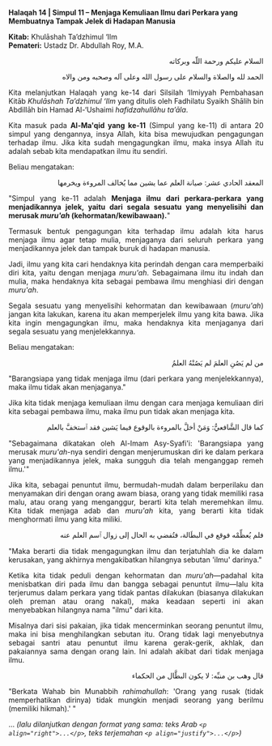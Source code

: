 **Halaqah 14 | Simpul 11 – Menjaga Kemuliaan Ilmu dari Perkara yang Membuatnya Tampak Jelek di Hadapan Manusia**

**Kitab:** Khulāshah Ta’dzhimul ‘Ilm  
**Pemateri:** Ustadz Dr. Abdullah Roy, M.A.

<p align="right">السلام عليكم ورحمة اللّه وبركاته</p>  
<p align="right">الحمد لله والصلاة والسلام على رسول الله وعلى آله وصحبه ومن والاه</p>  

<p align="justify">
Kita melanjutkan Halaqah yang ke-14 dari Silsilah ‘Ilmiyyah Pembahasan Kitāb <i>Khulāshah Ta’dzhimul ‘Ilm</i> yang ditulis oleh Fadhilatu Syaikh Shālih bin Abdillāh bin Hamad Al-‘Ushaimi <i>hafidzahullāhu ta’āla</i>.
</p>

<p align="justify">
Kita masuk pada <b>Al-Ma'qid yang ke-11</b> (Simpul yang ke-11) di antara 20 simpul yang dengannya, insya Allah, kita bisa mewujudkan pengagungan terhadap ilmu. Jika kita sudah mengagungkan ilmu, maka insya Allah itu adalah sebab kita mendapatkan ilmu itu sendiri.
</p>

Beliau mengatakan:

<p align="right">المعقد الحادي عشر: صيانة العلم عما يشين مما يُخالف المروءة ويخرمها</p>

<p align="justify">
"Simpul yang ke-11 adalah <b>Menjaga ilmu dari perkara-perkara yang menjadikannya jelek, yaitu dari segala sesuatu yang menyelisihi dan merusak <i>muru'ah</i> (kehormatan/kewibawaan).</b>"
</p>

<p align="justify">
Termasuk bentuk pengagungan kita terhadap ilmu adalah kita harus menjaga ilmu agar tetap mulia, menjaganya dari seluruh perkara yang menjadikannya jelek dan tampak buruk di hadapan manusia.
</p>

<p align="justify">
Jadi, ilmu yang kita cari hendaknya kita perindah dengan cara memperbaiki diri kita, yaitu dengan menjaga <i>muru'ah</i>. Sebagaimana ilmu itu indah dan mulia, maka hendaknya kita sebagai pembawa ilmu menghiasi diri dengan <i>muru'ah</i>.
</p>

<p align="justify">
Segala sesuatu yang menyelisihi kehormatan dan kewibawaan (<i>muru'ah</i>) jangan kita lakukan, karena itu akan memperjelek ilmu yang kita bawa. Jika kita ingin mengagungkan ilmu, maka hendaknya kita menjaganya dari segala sesuatu yang menjelekkannya.
</p>

Beliau mengatakan:

<p align="right">من لم يَصُنِ العلمَ لم يَصُنْهُ العلمُ</p>

<p align="justify">
"Barangsiapa yang tidak menjaga ilmu (dari perkara yang menjelekkannya), maka ilmu tidak akan menjaganya."
</p>

<p align="justify">
Jika kita tidak menjaga kemuliaan ilmu dengan cara menjaga kemuliaan diri kita sebagai pembawa ilmu, maka ilmu pun tidak akan menjaga kita.
</p>

<p align="right">كما قال الشَّافعيُّ: وَمَنْ أخلَّ بالمروءة بالوقوع فيما يَشين فقد ٱستخفَّ بالعلم</p>

<p align="justify">
"Sebagaimana dikatakan oleh Al-Imam Asy-Syafi'i: 'Barangsiapa yang merusak <i>muru'ah</i>-nya sendiri dengan menjerumuskan diri ke dalam perkara yang menjadikannya jelek, maka sungguh dia telah menganggap remeh ilmu.'"
</p>

<p align="justify">
Jika kita, sebagai penuntut ilmu, bermudah-mudah dalam berperilaku dan menyamakan diri dengan orang awam biasa, orang yang tidak memiliki rasa malu, atau orang yang menganggur, berarti kita telah meremehkan ilmu. Kita tidak menjaga adab dan <i>muru'ah</i> kita, yang berarti kita tidak menghormati ilmu yang kita miliki.
</p>

<p align="right">فلم يُعظِّمْه فوقع في البطَالة، فتُفضي به الحال إلى زوال ٱسم العلم عنه</p>

<p align="justify">
"Maka berarti dia tidak mengagungkan ilmu dan terjatuhlah dia ke dalam kerusakan, yang akhirnya mengakibatkan hilangnya sebutan 'ilmu' darinya."
</p>

<p align="justify">
Ketika kita tidak peduli dengan kehormatan dan <i>muru'ah</i>—padahal kita menisbatkan diri pada ilmu dan bangga sebagai penuntut ilmu—lalu kita terjerumus dalam perkara yang tidak pantas dilakukan (biasanya dilakukan oleh preman atau orang nakal), maka keadaan seperti ini akan menyebabkan hilangnya nama "ilmu" dari kita.
</p>

<p align="justify">
Misalnya dari sisi pakaian, jika tidak mencerminkan seorang penuntut ilmu, maka ini bisa menghilangkan sebutan itu. Orang tidak lagi menyebutnya sebagai santri atau penuntut ilmu karena gerak-gerik, akhlak, dan pakaiannya sama dengan orang lain. Ini adalah akibat dari tidak menjaga ilmu.
</p>

<p align="right">قال وهب بن منبِّه: لا يكون البطَّال من الحكماء</p>

<p align="justify">
"Berkata Wahab bin Munabbih <i>rahimahullah</i>: 'Orang yang rusak (tidak memperhatikan dirinya) tidak mungkin menjadi seorang yang berilmu (memiliki hikmah).' "
</p>

... *(lalu dilanjutkan dengan format yang sama: teks Arab `<p align="right">...</p>`, teks terjemahan `<p align="justify">...</p>`)*
